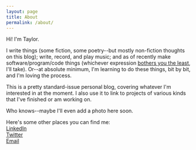 ```yaml
---
layout: page
title: About
permalink: /about/
---
```


Hi! I'm Taylor.

I write things (some fiction, some poetry--but mostly non-fiction thoughts on this blog); write, record, and play music; and as of recently make software/program/code things (whichever expression [bothers you the least](https://www.quora.com/What-is-the-difference-between-programming-and-coding-4), I'll take). Or--at absolute minimum, I'm learning to do these things, bit by bit, and I'm loving the process.

This is a pretty standard-issue personal blog, covering whatever I'm interested in at the moment. I also use it to link to projects of various kinds that I've finished or am working on.

Who knows--maybe I'll even add a photo here soon.

Here's some other places you can find me:  
[LinkedIn](https://www.linkedin.com/in/tayloraburgess)  
[Twitter](https://twitter.com/tayloraburgess)  
[Email](mailto:tayloraburgess@gmail.com)

